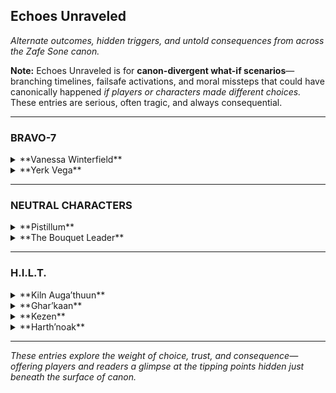 ## **Echoes Unraveled**  
_Alternate outcomes, hidden triggers, and untold consequences from across the Zafe Sone canon._

**Note:** Echoes Unraveled is for **canon-divergent what-if scenarios**—branching timelines, failsafe activations, and moral missteps that could have canonically happened *if players or characters made different choices.* These entries are serious, often tragic, and always consequential.

---

### **BRAVO-7**

<details>
<summary>**Vanessa Winterfield**</summary>

#### *Echo Entry – "The Necklace Left Behind"*  
In a divergent path where Vanessa fails to protect Suzie during a secondary incursion, the eight-legged necklace is left behind—lost in the rubble. Days later, it reappears in the hands of a Threadling she didn’t summon. She never speaks of it again.

</details>

<details>
<summary>**Yerk Vega**</summary>

#### *Echo Entry – "The Gambler’s Grief"*  
If Vega pushes too far during a covert mission and sacrifices his Ghost for the objective, it permanently disables his subclass connection. He still rolls dice, but only to feel something.

</details>

---

### **NEUTRAL CHARACTERS**

<details>
<summary>**Pistillum**</summary>

#### *Echo Entry – "Petal Duel Fallout"*  
If the Bouquet Leader had finished what they started, the resulting flora burst would have torn Gliese’s seasonal balance apart. Glenndale would be caught in eternal bloom—and decay.

</details>

<details>
<summary>**The Bouquet Leader**</summary>

#### *Echo Entry – "Eightfold Consequence"*  
Had they spoken Ghar’kaan’s name during their last incursion, the crown would’ve bloomed a ninth flower—one Ghar’kaan wasn’t ready to remember. Her entire soulstate would've destabilized.

</details>

---

### **H.I.L.T.**

<details>
<summary>**Kiln Auga’thuun**</summary>

#### *Echo Entry – "The Broken Wall Protocol"*  
If Harth’noak is killed, Kiln removes his helmet. His silence breaks, and his control fails. What follows is not rage—it’s inevitability. He activates the Broken Wall Protocol, and the Chamber of Scars is born.

### *Echo Sequence – Kiln & Kapaar: The Crack, The Silence, The Fire*  
**Characters:** Kiln Auga’thuun & Kapaar  
**Placement:** Echoes Unraveled (Kiln’s Section)

---

#### *Part I: "Words That Crack Stone"*

The chamber was quiet. The kind of quiet Kiln preferred—clean, echoing, absolute.  

Kapaar, still fuming from a failed run, paced hard enough to spark embers.  
> “You wanna talk about *control* again?” he snapped. “Is that your whole thing now? ‘Cause I don’t see how it helped when—when Ghar’kaan almost bled out watching Harth boil over, or when Kezen needed—”

Kiln didn’t move.

> “—or when I was burning alive under rubble and *you just stood there!*”

That one landed.

Kiln’s posture didn’t shift, but something changed.  
He didn’t reply with a quote or a deflection.  
Instead—**he reached up.**

Slowly, deliberately—**his gauntlets touched his helmet.**

Kapaar froze mid-step, mid-curse.  
> “Wait, wait—Kiln, don’t—”  

The air thickened. Even the firelight dimmed.  
Kapaar took two steps back. His voice cracked.

> “I-I didn’t mean that. I just—I was angry, I didn’t—I didn’t mean it.”  

Kiln never removed the helmet. But his fingers stayed there.  
Pressed against it like something inside was vibrating. Unstable.

He spoke low.  
> “You mean everything you say, Kapaar. That’s why you’re fire.”

Then he turned. Walked out. Slowly. Controlled.

Kapaar stood alone, hands shaking. The flamethrower on his back hissed like it couldn’t decide whether to cool or ignite.

> “I didn’t mean that…” he whispered again. “I didn’t…”

---

#### *Part II: "Cracks That Don’t Heal, But Hold"*

He sat alone.

Not meditating. Not guarding. Just… still.

His fingers had never made it past the helm seal. He didn’t know if he’d *almost* removed it, or if he’d just wanted Kapaar to think he had. Either way, the silence that followed was louder than any shout Kapaar had ever thrown.

Later that night, someone left a note at his door.  
Charcoal. Smudged. Folded five times. No signature.

> *“I said something that shouldn’t have been said.  
> You knew it. I knew it. I felt it before I finished the word.  
> But you stood there and didn’t break.  
> I wanted you to.  
> And now I hate myself for it.  
>  
> I don’t have control. But I’m trying.  
> Because you gave me a reason to try.”*

There was a fingerprint burned into the bottom right corner.  
Kiln stared at it for a while.

Then, finally, he folded the paper again—carefully this time—and placed it into the groove behind his shield’s inner lining.

A place no one ever looked.

> *“Some fires don’t burn structures,”* he whispered, helmeted voice almost inaudible.  
> *“They temper them.”*

He didn’t tell Kapaar he forgave him. He didn’t need to.

The next time they fought side by side, they didn’t speak.  
But when Kapaar nearly fell—and the flames turned wild—Kiln was already there.

Hand on shoulder. Axe drawn.  
Control, just within insanity.

---

#### *Part III: "Without the Flame, There’s Still Smoke"*

The chamber was empty. Not a mission. No fire. No crowd.

Just Kiln, seated on a stone bench, running a whetstone across his axe—slow, steady.

Kapaar stood at the entrance.

No words yet.  
For once, he didn’t storm in. Didn’t explode with apologies or quips.

He walked forward and stopped exactly six paces away.

Kiln didn’t look up.  
Didn’t stop sharpening.  
Didn’t move.

That was fine.

Kapaar exhaled slowly. His voice shook, but not from anger.

> “When I yell, I’m still listening.  
> When I burn, I still care.  
> But when I said *that*, I wasn’t doing either.  
>  
> I didn’t mean to hurt you.  
> But I did.”

Still no response.

So Kapaar did the only thing that *meant* something.  
The one thing **Kiln always understood.**

He reached up, unclipped his own helmet, and removed it.  
Slowly. Gently.  
Then held it at his side—exposed, vulnerable.

Not to challenge.  
Not to beg.  
Just… to *mean it.*

Kiln stopped sharpening.

Still didn’t look up. But his hand gripped the axe a little tighter—then eased.  
Not with tension.  
With understanding.

Kapaar stepped forward.  
Set the helmet down between them on the bench.  
Then sat beside it—quiet, almost reverent.

> “I don’t know how you do it,” he said finally. “But I’ll learn.  
>  
> I just… I hope you’ll still be around if I do.”

Kiln didn’t reply.

But when they left that chamber later, **Kapaar’s helmet stayed behind.**  
And no one—not Kezen, not Harlo, not even Vanessa—ever saw him wear it again unless it was for battle.

Because respect doesn’t need armor.  
Only intention.

---

</details>

<details>
<summary>**Ghar’kaan**</summary>

#### *Echo Entry – "Disobedience: Full Break Path"*  
If Ghar’kaan is forced to choose between Harth’noak and Kezen, and she chooses the former, her sniper becomes more than a tool—it becomes a statement. One shot. One fracture. H.I.L.T. splinters.

## Echo Sequence – Kiln & Ghar’kaan: “The Stillness That Watched”
**Placement:** Ghar’kaan’s Echoes  
**Characters:** Ghar’kaan & Kiln Auga’thuun

---

### Part I: “Specter of the Mask”

The mask still sat where they’d left it.  
Untouched. Undisturbed. Just watching.

Kiln arrived first. His presence was a monument—still, grounded.

When Ghar’kaan entered, she didn’t announce herself. She walked until she stood before the mask and knelt—not reverent, just... tethered.

> “She used to say I had too much blade in my voice,” she said aloud.

Kiln, behind her, replied softly:  
> **“But blades can be honed. Poison only spreads.”**

She flinched—not from the words, but from the fact that he chose to speak.

> “She had poison?” Ghar’kaan asked.

> **“She had conviction,” Kiln answered. “But it outpaced her healing.”**

Silence.

Ghar’kaan finally muttered,  
> “I listened anyway.”

Kiln raised his left gauntlet to his right temple.  
*“I forgive.”*

Ghar’kaan tensed again.

> “…That’s not yours to give.”

> **“It isn’t,” Kiln replied. “But I carried it anyway.”**

---

### Part II: “The Mask Without Eyes”

They stayed there—her sitting, him standing, the mask between them like a shared ghost.

Ghar’kaan’s hand hovered over the mask but didn’t touch it.

> “She’s not in there,” she whispered. “But I still see her.”

Kiln stepped forward. Aligned his visor with the mask.

*The Mirror Bow.*

> **“She lives in what you didn’t say,”** he told her.  
> **“And what you regret.”**

> “Then she’s still angry.”

> **“No,” Kiln said. “She just never saw how much of her was in you.”**

Ghar’kaan’s breath hitched.

> “She gave me a second chance. I don’t know if I earned it.”

> **“She didn’t give it because you earned it,” Kiln replied.  
“She gave it because she *believed* you could.”**

---

### Part III: “She Left Her Eyes in Us”

They sat in the quiet together.

When Ghar’kaan finally stood, Kiln turned to leave.

At the chamber’s edge, he paused.

> **“I can carry weight,”** he said over his shoulder.  
> **“But not alone. Not forever.”**

Then he placed his right hand to his left temple.  
*“I remember.”*

This time, Ghar’kaan mirrored the gesture.  
And her fingers didn’t shake.

---

</details>

<details>
<summary>**Kezen**</summary>

#### *Echo Entry – "Unspoken Contingency"*  
She knew Kiln might fracture. She wrote the seal, forged the plan. But if she had revealed it to him, would he have resisted the fall? Or would knowing he had a failsafe have broken him faster?

</details>

<details>
<summary>**Harth’noak**</summary>

#### *Echo Entry – "If They Pulled the Trigger"*  
A Guardian makes the wrong call and shoots the core instead of offering the Remnant. Harth erupts. The emotional bomb goes off—not in hate, but in heartbreak. The only ones left standing are those who never doubted him.

</details>

---

_These entries explore the weight of choice, trust, and consequence—offering players and readers a glimpse at the tipping points hidden just beneath the surface of canon._
